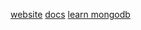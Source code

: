 [website](https://www.mongodb.com/)
[docs](https://www.mongodb.com/docs/)
[learn mongodb](https://learn.mongodb.com/catalog)
